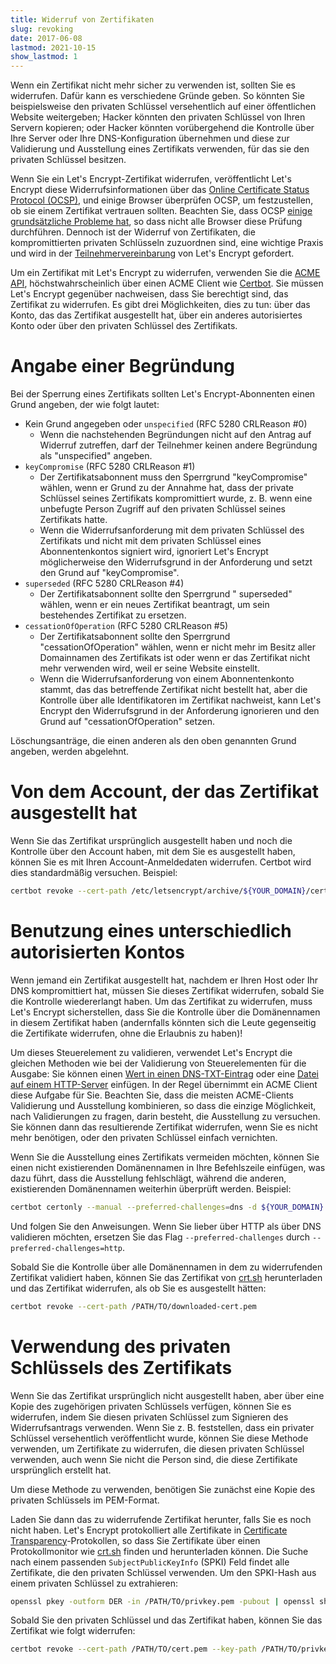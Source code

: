 ```yaml
---
title: Widerruf von Zertifikaten
slug: revoking
date: 2017-06-08
lastmod: 2021-10-15
show_lastmod: 1
---
```



Wenn ein Zertifikat nicht mehr sicher zu verwenden ist, sollten Sie es widerrufen. Dafür kann es verschiedene Gründe geben. So könnten Sie beispielsweise den privaten Schlüssel versehentlich auf einer öffentlichen Website weitergeben; Hacker könnten den privaten Schlüssel von Ihren Servern kopieren; oder Hacker könnten vorübergehend die Kontrolle über Ihre Server oder Ihre DNS-Konfiguration übernehmen und diese zur Validierung und Ausstellung eines Zertifikats verwenden, für das sie den privaten Schlüssel besitzen.

Wenn Sie ein Let's Encrypt-Zertifikat widerrufen, veröffentlicht Let's Encrypt diese Widerrufsinformationen über das [Online Certificate Status Protocol (OCSP)](https://en.wikipedia.org/wiki/Online_Certificate_Status_Protocol), und einige Browser überprüfen OCSP, um festzustellen, ob sie einem Zertifikat vertrauen sollten. Beachten Sie, dass OCSP [einige grundsätzliche Probleme hat](https://www.imperialviolet.org/2011/03/18/revocation.html), so dass nicht alle Browser diese Prüfung durchführen. Dennoch ist der Widerruf von Zertifikaten, die kompromittierten privaten Schlüsseln zuzuordnen sind, eine wichtige Praxis und wird in der [Teilnehmervereinbarung](/repository) von Let's Encrypt gefordert.

Um ein Zertifikat mit Let's Encrypt zu widerrufen, verwenden Sie die [ACME API](https://github.com/letsencrypt/boulder/blob/main/docs/acme-divergences.md), höchstwahrscheinlich über einen ACME Client wie [Certbot](https://certbot.eff.org/). Sie müssen Let's Encrypt gegenüber nachweisen, dass Sie berechtigt sind, das Zertifikat zu widerrufen. Es gibt drei Möglichkeiten, dies zu tun: über das Konto, das das Zertifikat ausgestellt hat, über ein anderes autorisiertes Konto oder über den privaten Schlüssel des Zertifikats.

# Angabe einer Begründung

Bei der Sperrung eines Zertifikats sollten Let's Encrypt-Abonnenten einen Grund angeben, der wie folgt lautet:

* Kein Grund angegeben oder `unspecified` (RFC 5280 CRLReason #0)
  - Wenn die nachstehenden Begründungen nicht auf den Antrag auf Widerruf zutreffen, darf der Teilnehmer keinen andere Begründung als "unspecified" angeben.
* `keyCompromise` (RFC 5280 CRLReason #1)
  - Der Zertifikatsabonnent muss den Sperrgrund "keyCompromise" wählen, wenn er Grund zu der Annahme hat, dass der private Schlüssel seines Zertifikats kompromittiert wurde, z. B. wenn eine unbefugte Person Zugriff auf den privaten Schlüssel seines Zertifikats hatte.
  - Wenn die Widerrufsanforderung mit dem privaten Schlüssel des Zertifikats und nicht mit dem privaten Schlüssel eines Abonnentenkontos signiert wird, ignoriert Let's Encrypt möglicherweise den Widerrufsgrund in der Anforderung und setzt den Grund auf "keyCompromise".
* `superseded` (RFC 5280 CRLReason #4)
  - Der Zertifikatsabonnent sollte den Sperrgrund " superseded" wählen, wenn er ein neues Zertifikat beantragt, um sein bestehendes Zertifikat zu ersetzen.
* `cessationOfOperation` (RFC 5280 CRLReason #5)
  - Der Zertifikatsabonnent sollte den Sperrgrund "cessationOfOperation" wählen, wenn er nicht mehr im Besitz aller Domainnamen des Zertifikats ist oder wenn er das Zertifikat nicht mehr verwenden wird, weil er seine Website einstellt.
  - Wenn die Widerrufsanforderung von einem Abonnentenkonto stammt, das das betreffende Zertifikat nicht bestellt hat, aber die Kontrolle über alle Identifikatoren im Zertifikat nachweist, kann Let's Encrypt den Widerrufsgrund in der Anforderung ignorieren und den Grund auf "cessationOfOperation" setzen.

Löschungsanträge, die einen anderen als den oben genannten Grund angeben, werden abgelehnt.

# Von dem Account, der das Zertifikat ausgestellt hat

Wenn Sie das Zertifikat ursprünglich ausgestellt haben und noch die Kontrolle über den Account haben, mit dem Sie es ausgestellt haben, können Sie es mit Ihren Account-Anmeldedaten widerrufen. Certbot wird dies standardmäßig versuchen. Beispiel:

```bash
certbot revoke --cert-path /etc/letsencrypt/archive/${YOUR_DOMAIN}/cert1.pem
```

# Benutzung eines unterschiedlich autorisierten Kontos

Wenn jemand ein Zertifikat ausgestellt hat, nachdem er Ihren Host oder Ihr DNS kompromittiert hat, müssen Sie dieses Zertifikat widerrufen, sobald Sie die Kontrolle wiedererlangt haben. Um das Zertifikat zu widerrufen, muss Let's Encrypt sicherstellen, dass Sie die Kontrolle über die Domänennamen in diesem Zertifikat haben (andernfalls könnten sich die Leute gegenseitig die Zertifikate widerrufen, ohne die Erlaubnis zu haben)!

Um dieses Steuerelement zu validieren, verwendet Let's Encrypt die gleichen Methoden wie bei der Validierung von Steuerelementen für die Ausgabe: Sie können einen [Wert in einen DNS-TXT-Eintrag](https://tools.ietf.org/html/rfc8555#section-8.4) oder eine [Datei auf einem HTTP-Server](https://tools.ietf.org/html/rfc8555#section-8.3) einfügen. In der Regel übernimmt ein ACME Client diese Aufgabe für Sie. Beachten Sie, dass die meisten ACME-Clients Validierung und Ausstellung kombinieren, so dass die einzige Möglichkeit, nach Validierungen zu fragen, darin besteht, die Ausstellung zu versuchen. Sie können dann das resultierende Zertifikat widerrufen, wenn Sie es nicht mehr benötigen, oder den privaten Schlüssel einfach vernichten.

Wenn Sie die Ausstellung eines Zertifikats vermeiden möchten, können Sie einen nicht existierenden Domänennamen in Ihre Befehlszeile einfügen, was dazu führt, dass die Ausstellung fehlschlägt, während die anderen, existierenden Domänennamen weiterhin überprüft werden. Beispiel:

```bash
certbot certonly --manual --preferred-challenges=dns -d ${YOUR_DOMAIN} -d nonexistent.${YOUR_DOMAIN}
```

Und folgen Sie den Anweisungen. Wenn Sie lieber über HTTP als über DNS validieren möchten, ersetzen Sie das Flag `--preferred-challenges` durch `--preferred-challenges=http`.

Sobald Sie die Kontrolle über alle Domänennamen in dem zu widerrufenden Zertifikat validiert haben, können Sie das Zertifikat von [crt.sh](https://crt.sh/) herunterladen und das Zertifikat widerrufen, als ob Sie es ausgestellt hätten:

```bash
certbot revoke --cert-path /PATH/TO/downloaded-cert.pem
```

# Verwendung des privaten Schlüssels des Zertifikats

Wenn Sie das Zertifikat ursprünglich nicht ausgestellt haben, aber über eine Kopie des zugehörigen privaten Schlüssels verfügen, können Sie es widerrufen, indem Sie diesen privaten Schlüssel zum Signieren des Widerrufsantrags verwenden. Wenn Sie z. B. feststellen, dass ein privater Schlüssel versehentlich veröffentlicht wurde, können Sie diese Methode verwenden, um Zertifikate zu widerrufen, die diesen privaten Schlüssel verwenden, auch wenn Sie nicht die Person sind, die diese Zertifikate ursprünglich erstellt hat.

Um diese Methode zu verwenden, benötigen Sie zunächst eine Kopie des privaten Schlüssels im PEM-Format.

Laden Sie dann das zu widerrufende Zertifikat herunter, falls Sie es noch nicht haben. Let's Encrypt protokolliert alle Zertifikate in [Certificate Transparency](https://www.certificate-transparency.org/)-Protokollen, so dass Sie Zertifikate über einen Protokollmonitor wie [crt.sh](https://crt.sh/) finden und herunterladen können. Die Suche nach einem passenden `SubjectPublicKeyInfo` (SPKI) Feld findet alle Zertifikate, die den privaten Schlüssel verwenden. Um den SPKI-Hash aus einem privaten Schlüssel zu extrahieren:
```bash
openssl pkey -outform DER -in /PATH/TO/privkey.pem -pubout | openssl sha256
```

Sobald Sie den privaten Schlüssel und das Zertifikat haben, können Sie das Zertifikat wie folgt widerrufen:

```bash
certbot revoke --cert-path /PATH/TO/cert.pem --key-path /PATH/TO/privkey.pem --reason keyCompromise
```
